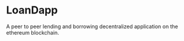 # LoanDapp
A peer to peer lending and borrowing decentralized application on the ethereum blockchain.
